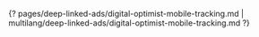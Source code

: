 {? pages/deep-linked-ads/digital-optimist-mobile-tracking.md | multilang/deep-linked-ads/digital-optimist-mobile-tracking.md ?}
